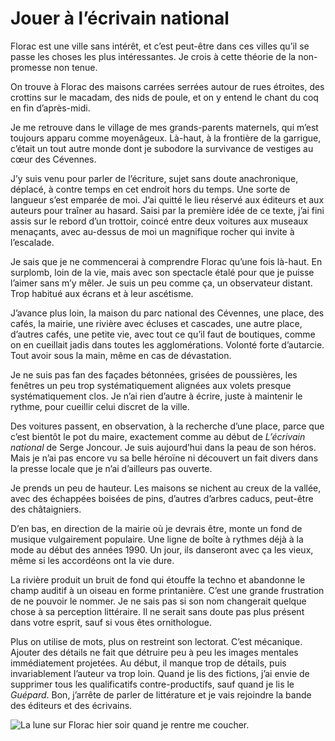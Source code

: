 # Jouer à l’écrivain national

Florac est une ville sans intérêt, et c’est peut-être dans ces villes qu’il se passe les choses les plus intéressantes. Je crois à cette théorie de la non-promesse non tenue.<span id="more-40380"></span>

On trouve à Florac des maisons carrées serrées autour de rues étroites, des crottins sur le macadam, des nids de poule, et on y entend le chant du coq en fin d’après-midi.

Je me retrouve dans le village de mes grands-parents maternels, qui m’est toujours apparu comme moyenâgeux. Là-haut, à la frontière de la garrigue, c’était un tout autre monde dont je subodore la survivance de vestiges au cœur des Cévennes.

J’y suis venu pour parler de l’écriture, sujet sans doute anachronique, déplacé, à contre temps en cet endroit hors du temps. Une sorte de langueur s’est emparée de moi. J’ai quitté le lieu réservé aux éditeurs et aux auteurs pour traîner au hasard. Saisi par la première idée de ce texte, j’ai fini assis sur le rebord d’un trottoir, coincé entre deux voitures aux museaux menaçants, avec au-dessus de moi un magnifique rocher qui invite à l’escalade.

Je sais que je ne commencerai à comprendre Florac qu’une fois là-haut. En surplomb, loin de la vie, mais avec son spectacle étalé pour que je puisse l’aimer sans m’y mêler. Je suis un peu comme ça, un observateur distant. Trop habitué aux écrans et à leur ascétisme.

J’avance plus loin, la maison du parc national des Cévennes, une place, des cafés, la mairie, une rivière avec écluses et cascades, une autre place, d’autres cafés, une petite vie, avec tout ce qu’il faut de boutiques, comme on en cueillait jadis dans toutes les agglomérations. Volonté forte d’autarcie. Tout avoir sous la main, même en cas de dévastation.

Je ne suis pas fan des façades bétonnées, grisées de poussières, les fenêtres un peu trop systématiquement alignées aux volets presque systématiquement clos. Je n’ai rien d’autre à écrire, juste à maintenir le rythme, pour cueillir celui discret de la ville.

Des voitures passent, en observation, à la recherche d’une place, parce que c’est bientôt le pot du maire, exactement comme au début de *L’écrivain national* de Serge Joncour. Je suis aujourd’hui dans la peau de son héros. Mais je n’ai pas encore vu sa belle héroïne ni découvert un fait divers dans la presse locale que je n’ai d’ailleurs pas ouverte.

Je prends un peu de hauteur. Les maisons se nichent au creux de la vallée, avec des échappées boisées de pins, d’autres d’arbres caducs, peut-être des châtaigniers.

D’en bas, en direction de la mairie où je devrais être, monte un fond de musique vulgairement populaire. Une ligne de boîte à rythmes déjà à la mode au début des années 1990. Un jour, ils danseront avec ça les vieux, même si les accordéons ont la vie dure.

La rivière produit un bruit de fond qui étouffe la techno et abandonne le champ auditif à un oiseau en forme printanière. C’est une grande frustration de ne pouvoir le nommer. Je ne sais pas si son nom changerait quelque chose à sa perception littéraire. Il ne serait sans doute pas plus présent dans votre esprit, sauf si vous êtes ornithologue.

Plus on utilise de mots, plus on restreint son lectorat. C’est mécanique. Ajouter des détails ne fait que détruire peu à peu les images mentales immédiatement projetées. Au début, il manque trop de détails, puis invariablement l’auteur va trop loin. Quand je lis des fictions, j’ai envie de supprimer tous les qualificatifs contre-productifs, sauf quand je lis le *Guépard*. Bon, j’arrête de parler de littérature et je vais rejoindre la bande des éditeurs et des écrivains.

![La lune sur Florac hier soir quand je rentre me coucher.](https://tcrouzet.com/images_tc/2015/04/florac.jpg)